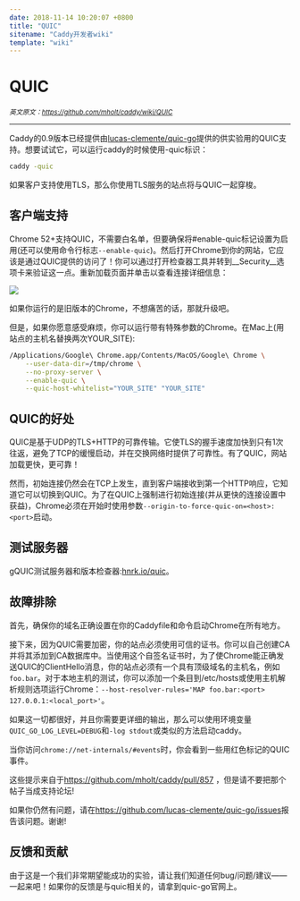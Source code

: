 ```yaml
---
date: 2018-11-14 10:20:07 +0800
title: "QUIC"
sitename: "Caddy开发者wiki"
template: "wiki"
---
```


# QUIC

_<small>英文原文：<https://github.com/mholt/caddy/wiki/QUIC></small>_

----------------------------

Caddy的0.9版本已经提供由[lucas-clemente/quic-go](https://github.com/lucas-clemente/quic-go)提供的供实验用的QUIC支持。想要试试它，可以运行caddy的时候使用-quic标识：

```bash
caddy -quic
```

如果客户支持使用TLS，那么你使用TLS服务的站点将与QUIC一起穿梭。

## 客户端支持

Chrome 52+支持QUIC，不需要白名单，但要确保将#enable-quic标记设置为启用(还可以使用命令行标志`--enable-quic`)。然后打开Chrome到你的网站，它应该是通过QUIC提供的访问了！你可以通过打开检查器工具并转到__Security__选项卡来验证这一点。重新加载页面并单击以查看连接详细信息：

![](https://c.dengxiaolong.com/caddy/quic.png)

如果你运行的是旧版本的Chrome，不想痛苦的话，那就升级吧。

但是，如果你愿意感受麻烦，你可以运行带有特殊参数的Chrome。在Mac上(用站点的主机名替换两次YOUR_SITE):

```bash
/Applications/Google\ Chrome.app/Contents/MacOS/Google\ Chrome \
    --user-data-dir=/tmp/chrome \
    --no-proxy-server \
    --enable-quic \
    --quic-host-whitelist="YOUR_SITE" "YOUR_SITE"
```

## QUIC的好处

QUIC是基于UDP的TLS+HTTP的可靠传输。它使TLS的握手速度加快到只有1次往返，避免了TCP的缓慢启动，并在交换网络时提供了可靠性。有了QUIC，网站加载更快，更可靠！

然而，初始连接仍然会在TCP上发生，直到客户端接收到第一个HTTP响应，它知道它可以切换到QUIC。为了在QUIC上强制进行初始连接(并从更快的连接设置中获益)，Chrome必须在开始时使用参数`--origin-to-force-quic-on=<host>:<port>`启动。

## 测试服务器

gQUIC测试服务器和版本检查器:[hnrk.io/quic](https://hnrk.io/quic/)。

## 故障排除

首先，确保你的域名正确设置在你的Caddyfile和命令启动Chrome在所有地方。

接下来，因为QUIC需要加密，你的站点必须使用可信的证书。你可以自己创建CA并将其添加到CA数据库中。当使用这个自签名证书时，为了使Chrome能正确发送QUIC的ClientHello消息，你的站点必须有一个具有顶级域名的主机名，例如`foo.bar`。对于本地主机的测试，你可以添加一个条目到/etc/hosts或使用主机解析规则选项运行Chrome：`--host-resolver-rules='MAP foo.bar:<port> 127.0.0.1:<local_port>'`。

如果这一切都很好，并且你需要更详细的输出，那么可以使用环境变量`QUIC_GO_LOG_LEVEL=DEBUG`和`-log stdout`或类似的方法启动caddy。

当你访问`chrome://net-internals/#events`时，你会看到一些用红色标记的QUIC事件。

这些提示来自于<https://github.com/mholt/caddy/pull/857> ，但是请不要把那个帖子当成支持论坛!

如果你仍然有问题，请在<https://github.com/lucas-clemente/quic-go/issues>报告该问题。谢谢!

## 反馈和贡献

由于这是一个我们非常期望能成功的实验，请让我们知道任何bug/问题/建议——一起来吧！如果你的反馈是与quic相关的，请拿到quic-go官网上。
